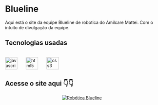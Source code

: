 # Blueline

Aqui está o site da equipe Blueline de robotica do Amilcare Mattei. Com o intuito de divulgação da equipe. 

## Tecnologias usadas 

<br clear="both">

<div align="left">
  <img src="https://cdn.jsdelivr.net/gh/devicons/devicon/icons/javascript/javascript-original.svg" height="40" alt="javascript logo"  />
  <img width="20" />
  <img src="https://cdn.jsdelivr.net/gh/devicons/devicon/icons/html5/html5-original.svg" height="40" alt="html5 logo"  />
  <img width="20" />
  <img src="https://cdn.jsdelivr.net/gh/devicons/devicon/icons/css3/css3-original.svg" height="40" alt="css3 logo"  />
<div>


## Acesse o site aqui 👇👇

<p align="center">
  <a href="https://equipeblueline.github.io/Site-Blueline-2024/" target="_blank">
    <img src="https://img.shields.io/badge/Robótica_Blueline-Access_Now-blue?style=for-the-badge&logo=rocket" alt="Robótica Blueline">
  </a>
</p>

